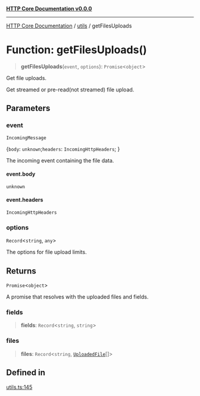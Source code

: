 [**HTTP Core Documentation v0.0.0**](../../README.md)

***

[HTTP Core Documentation](../../modules.md) / [utils](../README.md) / getFilesUploads

# Function: getFilesUploads()

> **getFilesUploads**(`event`, `options`): `Promise`\<`object`\>

Get file uploads.

Get streamed or pre-read(not streamed) file upload.

## Parameters

### event

`IncomingMessage`

\{`body`: `unknown`;`headers`: `IncomingHttpHeaders`; \}

The incoming event containing the file data.

#### event.body

`unknown`

#### event.headers

`IncomingHttpHeaders`

### options

`Record`\<`string`, `any`\>

The options for file upload limits.

## Returns

`Promise`\<`object`\>

A promise that resolves with the uploaded files and fields.

### fields

> **fields**: `Record`\<`string`, `string`\>

### files

> **files**: `Record`\<`string`, [`UploadedFile`](../../file/UploadedFile/classes/UploadedFile.md)[]\>

## Defined in

[utils.ts:145](https://github.com/stonemjs/http-core/blob/24dd4b3f1e59fc19fb65fa5316121fe4b68e4f41/src/utils.ts#L145)
